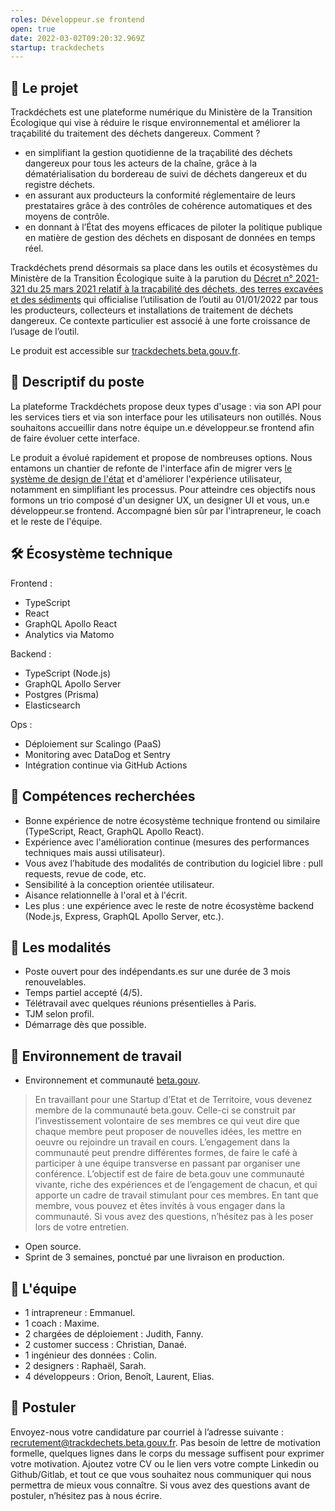 ```yaml
---
roles: Développeur.se frontend
open: true
date: 2022-03-02T09:20:32.969Z
startup: trackdechets
---
```

## 🎯 Le projet

Trackdéchets est une plateforme numérique du Ministère de la Transition Écologique qui vise à réduire le risque environnemental et améliorer la traçabilité du traitement des déchets dangereux. Comment ?

- en simplifiant la gestion quotidienne de la traçabilité des déchets dangereux pour tous les acteurs de la chaîne, grâce à la dématérialisation du bordereau de suivi de déchets dangereux et du registre déchets.
- en assurant aux producteurs la conformité réglementaire de leurs prestataires grâce à des contrôles de cohérence automatiques et des moyens de contrôle.
- en donnant à l’État des moyens efficaces de piloter la politique publique en matière de gestion des déchets en disposant de données en temps réel.

Trackdéchets prend désormais sa place dans les outils et écosystèmes du Ministère de la Transition Écologique suite à la parution du [Décret n° 2021-321 du 25 mars 2021 relatif à la traçabilité des déchets, des terres excavées et des sédiments](https://www.legifrance.gouv.fr/jorf/id/JORFTEXT000043294613) qui officialise l’utilisation de l’outil au 01/01/2022 par tous les producteurs, collecteurs et installations de traitement de déchets dangereux. Ce contexte particulier est associé à une forte croissance de l’usage de l’outil.

Le produit est accessible sur [trackdechets.beta.gouv.fr](https://trackdechets.beta.gouv.fr/).

## 📝 Descriptif du poste

La plateforme Trackdéchets propose deux types d'usage : via son API pour les services tiers et via son interface pour les utilisateurs non outillés. Nous souhaitons accueillir dans notre équipe un.e développeur.se frontend afin de faire évoluer cette interface.

Le produit a évolué rapidement et propose de nombreuses options. Nous entamons un chantier de refonte de l'interface afin de migrer vers [le système de design de l'état](https://www.systeme-de-design.gouv.fr/) et d'améliorer l'expérience utilisateur, notamment en simplifiant les processus. Pour atteindre ces objectifs nous formons un trio composé d'un designer UX, un designer UI et vous, un.e développeur.se frontend. Accompagné bien sûr par l'intrapreneur, le coach et le reste de l'équipe.

## 🛠 Écosystème technique

Frontend :

- TypeScript
- React
- GraphQL Apollo React
- Analytics via Matomo

Backend :

- TypeScript (Node.js)
- GraphQL Apollo Server
- Postgres (Prisma)
- Elasticsearch

Ops :

- Déploiement sur Scalingo (PaaS)
- Monitoring avec DataDog et Sentry
- Intégration continue via GitHub Actions

## 💪 Compétences recherchées

- Bonne expérience de notre écosystème technique frontend ou similaire (TypeScript, React, GraphQL Apollo React).
- Expérience avec l'amélioration continue (mesures des performances techniques mais aussi utilisateur).
- Vous avez l’habitude des modalités de contribution du logiciel libre : pull requests, revue de code, etc.
- Sensibilité à la conception orientée utilisateur.
- Aisance relationnelle à l'oral et à l'écrit.
- Les plus : une expérience avec le reste de notre écosystème backend (Node.js, Express, GraphQL Apollo Server, etc.).

## 📏 Les modalités

- Poste ouvert pour des indépendants.es sur une durée de 3 mois renouvelables.
- Temps partiel accepté (4/5).
- Télétravail avec quelques réunions présentielles à Paris.
- TJM selon profil.
- Démarrage dès que possible.

## 🏡 Environnement de travail

- Environnement et communauté [beta.gouv](https://beta.gouv.fr/).
> En travaillant pour une Startup d’Etat et de Territoire, vous devenez membre de la communauté beta.gouv. Celle-ci se construit par l’investissement volontaire de ses membres ce qui veut dire que chaque membre peut proposer de nouvelles idées, les mettre en oeuvre ou rejoindre un travail en cours. L’engagement dans la communauté peut prendre différentes formes, de faire le café à participer à une équipe transverse en passant par organiser une conférence. L’objectif est de faire de beta.gouv une communauté vivante, riche des expériences et de l’engagement de chacun, et qui apporte un cadre de travail stimulant pour ces membres. En tant que membre, vous pouvez et êtes invités à vous engager dans la communauté. Si vous avez des questions, n’hésitez pas à les poser lors de votre entretien.
- Open source.
- Sprint de 3 semaines, ponctué par une livraison en production.

## 🤙 L'équipe

- 1 intrapreneur : Emmanuel.
- 1 coach : Maxime.
- 2 chargées de déploiement : Judith, Fanny.
- 2 customer success : Christian, Danaé.
- 1 ingénieur des données : Colin.
- 2 designers : Raphaël, Sarah.
- 4 développeurs : Orion, Benoît, Laurent, Elias.

## 🚀 Postuler

Envoyez-nous votre candidature par courriel à l’adresse suivante : [recrutement@trackdechets.beta.gouv.fr](recrutement@trackdechets.beta.gouv.fr). Pas besoin de lettre de motivation formelle, quelques lignes dans le corps du message suffisent pour exprimer votre motivation. Ajoutez votre CV ou le lien vers votre compte Linkedin ou Github/Gitlab, et tout ce que vous souhaitez nous communiquer qui nous permettra de mieux vous connaître. Si vous avez des questions avant de postuler, n’hésitez pas à nous écrire.